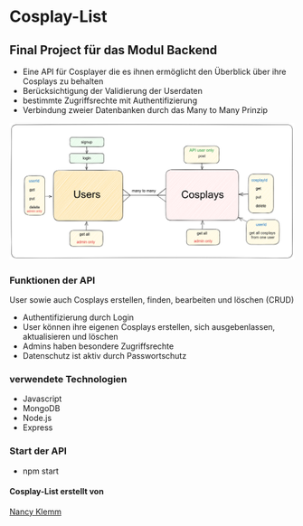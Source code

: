 # Cosplay-List

## Final Project für das Modul Backend

- Eine API für Cosplayer die es ihnen ermöglicht den Überblick über ihre Cosplays zu behalten
- Berücksichtigung der Validierung der Userdaten 
- bestimmte Zugriffsrechte mit Authentifizierung
- Verbindung zweier Datenbanken durch das Many to Many Prinzip

![Coslist](./public/images/excalidraw.png)

### Funktionen der API

User sowie auch Cosplays erstellen, finden, bearbeiten und löschen (CRUD)

- Authentifizierung durch Login
- User können ihre eigenen Cosplays erstellen, sich ausgebenlassen, aktualisieren und löschen
- Admins haben besondere Zugriffsrechte
- Datenschutz ist aktiv durch Passwortschutz

### verwendete Technologien 

- Javascript
- MongoDB
- Node.js
- Express

### Start der API
- npm start

#### Cosplay-List erstellt von 
[Nancy Klemm](https://github.com/NancyKlemm)